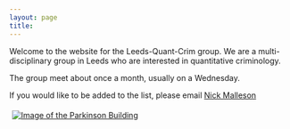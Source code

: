 ```yaml
---
layout: page
title:
---
```


Welcome to the website for the Leeds-Quant-Crim group. We are a multi-disciplinary group in Leeds who are interested in quantitative criminology.

The group meet about once a month, usually on a Wednesday.

<p class="message">If you would like to be added to the list, please email <a href="http://www.geog.leeds.ac.uk/people/n.malleson/">Nick Malleson</a></p>


<figure style="height:auto%; width:100%;padding:5px; margin: 0px 10px 10px 0px;" >
<a href="https://www.leeds.ac.uk"><img src="{{site.baseurl}}img/parkinson_building.jpg" alt="Image of the Parkinson Building"></a>
</figure>
